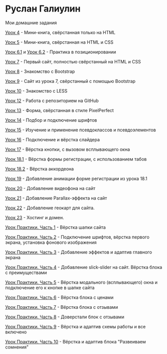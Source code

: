 

# Руслан Галиулин
Мои домашние задания

[Урок 4](https://galiulinruslan.github.io/lesson_4/ "Знакомство с основами HTML") - Мини-книга, свёрстанная только на HTML

[Урок 5](https://galiulinruslan.github.io/lesson_5/ "Знакомство с основами CSS") - Мини-книга, свёрстанная на HTML и CSS

[Урок 6.1](https://galiulinruslan.github.io/lesson_6.1/ "Позиционирование в CSS") и 
[Урок 6.2](https://galiulinruslan.github.io/lesson_6.2/ "Позиционирование в CSS") - Практика в позиционировании

[Урок 7](https://galiulinruslan.github.io/lesson_7/ "Верстка первого макета") - Первый сайт, полностью свёрстанный на HTML и CSS

[Урок 8](https://galiulinruslan.github.io/lesson_8/ "Подключение библиотеки bootstrap для быстрой верстки") - Знакомство с Bootstrap

[Урок 9](https://galiulinruslan.github.io/lesson_9/ "Верстка при помощи Bootstrap 3") - Сайт из урока 7, свёрстанный с помощью Bootstrap

[Урок 10](https://galiulinruslan.github.io/lesson_10/less/main.less "Препроцессор LESS для CSS") - Знакомство с LESS

[Урок 12](https://galiulinruslan.github.io/lesson_12/ "Хостинг от GitHub") - Работа с репозиторием на GitHub 

[Урок 13](https://galiulinruslan.github.io/lesson_13/ "PixelPerfect") - Форма, свёрстанная в стиле PixelPerfect 

[Урок 14](https://galiulinruslan.github.io/lesson_14/ "Подключение шрифтов") - Подбор и подключение шрифтов

[Урок 15](https://galiulinruslan.github.io/lesson_15/ "Псевдоклассы и псевдоэлементы") - Изучение и применение псевдоклассов и псевдоэлементов

[Урок 16](https://galiulinruslan.github.io/lesson_16/ "Слайдер на сайте") - Подключение и вёрстка слайдера

[Урок 17](https://galiulinruslan.github.io/lesson_17/ "Всплывающие окна") - Вёрстка кнопки, с вызовом всплывающего окна

[Урок 18.1](https://galiulinruslan.github.io/lesson_18.1/ "Табы на сайте") - Вёрстка формы регистрации, с использованием табов

[Урок 18.2](https://galiulinruslan.github.io/lesson_18.2/ "Аккордеон на сайте") - Вёрстка аккордеона 

[Урок 19](https://galiulinruslan.github.io/lesson_19/ "Анимация на CSS3") - Добавление анимации форме регистрации из урока 18.1

[Урок 20](https://galiulinruslan.github.io/lesson_20/ "Видеофон на сайте") - Добавление видеофона на сайт

[Урок 21](https://galiulinruslan.github.io/lesson_21/ "Parallax эффект для сайта") - Добавление Parallax-эффекта на сайт

[Урок 22](https://galiulinruslan.github.io/lesson_22/ "Геокарты для сайта.") - Добавление геокарт для сайта.

[Урок 23](http://ruslangaliulin.ru/ "Хостинг.") - Хостинг и домен.

[Урок Практики. Часть 1](https://galiulinruslan.github.io/lesson_practic_part_1/ "Подготовка файлов. Верстка шапки сайта.") - Вёрстка шапки сайта 

[Урок Практики. Часть 2](https://galiulinruslan.github.io/lesson_practic_part_2/ "Подключение шрифтов. Верстка первого экрана.") - Подключение шрифтов, вёрстка первого экрана, установка фонового изображения

[Урок Практики. Часть 3](https://galiulinruslan.github.io/lesson_practic_part_3/ "Эффекты при наведении и адаптив первого экрана.") - Добавление эффектов и адаптив главного экрана

[Урок Практики. Часть 4](https://galiulinruslan.github.io/lesson_practic_part_4/ "Верстка блока с преимуществами. Слайдер.") - Добавление slick-slider на сайт. Вёрстка блока с преимуществами

[Урок Практики. Часть 5](https://galiulinruslan.github.io/lesson_practic_part_5/ "Верстка всплывающих окон на сайте.") - Вёрстка модального (всплывающего) окна и подключение его к кнопке в шапке сайта

[Урок Практики. Часть 6](https://galiulinruslan.github.io/lesson_practic_part_6/ "Вёрстка блока с ценами.") - Вёрстка блока с ценами

[Урок Практики. Часть 7](https://galiulinruslan.github.io/lesson_practic_part_7/ "Вёрстка блока с отзывами.") - Вёрстка блока с отзывами

[Урок Практики. Часть 8](https://galiulinruslan.github.io/lesson_practic_part_8/ "Доверстали блок с отзывами.") - Доверстали блок с отзывами

[Урок Практики. Часть 9](https://galiulinruslan.github.io/lesson_practic_part_9/ "Вёрстка схемы работы и все включено.") - Вёрстка и адаптив схемы работы и все включено

[Урок Практики. Часть 10](https://galiulinruslan.github.io/lesson_practic_part_10/ "Вёрстка блока Развеиваем сомнения") - Вёрстка и адаптив блока "Развеиваем сомнения"
